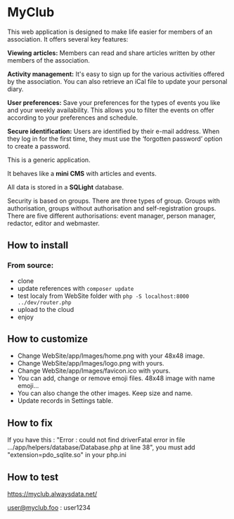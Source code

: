 # MyClub

This web application is designed to make life easier for members of an association. It offers several key features:

**Viewing articles:** Members can read and share articles written by other members of the association.

**Activity management:** It's easy to sign up for the various activities offered by the association. You can also retrieve an iCal file to update your personal diary.

**User preferences:** Save your preferences for the types of events you like and your weekly availability. This allows you to filter the events on offer according to your preferences and schedule.

**Secure identification:** Users are identified by their e-mail address. When they log in for the first time, they must use the ‘forgotten password’ option to create a password.


This is a generic application.

It behaves like a **mini CMS** with articles and events.

All data is stored in a **SQLight** database.

Security is based on groups. There are three types of group. Groups with authorisation, groups without authorisation and self-registration groups. There are five different authorisations: event manager, person manager, redactor, editor and webmaster.

## How to install

### From source: 

- clone
- update references with ```composer update```
- test localy from WebSite folder with ```php -S localhost:8000 ../dev/router.php```
- upload to the cloud
- enjoy

## How to customize

- Change WebSite/app/Images/home.png with your 48x48 image.
- Change WebSite/app/Images/logo.png with yours.
- Change WebSite/app/Images/favicon.ico with yours.
- You can add, change or remove emoji files. 48x48 image with name emoji...
- You can also change the other images. Keep size and name.
- Update records in Settings table.

## How to fix
If you have this : "Error : could not find driverFatal error in file .../app/helpers/database/Database.php at line 38", you must add "extension=pdo_sqlite.so" in your php.ini

## How to test
https://myclub.alwaysdata.net/

user@myclub.foo : user1234

